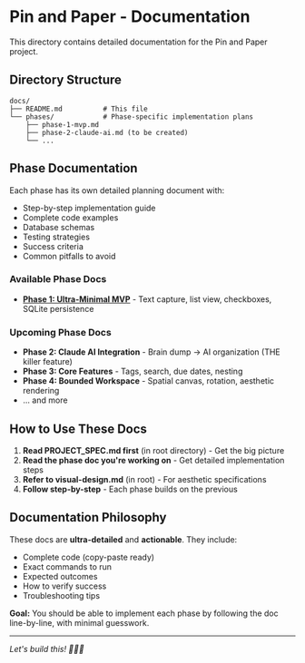 # Pin and Paper - Documentation

This directory contains detailed documentation for the Pin and Paper project.

## Directory Structure

```
docs/
├── README.md          # This file
└── phases/            # Phase-specific implementation plans
    ├── phase-1-mvp.md
    ├── phase-2-claude-ai.md (to be created)
    └── ...
```

## Phase Documentation

Each phase has its own detailed planning document with:
- Step-by-step implementation guide
- Complete code examples
- Database schemas
- Testing strategies
- Success criteria
- Common pitfalls to avoid

### Available Phase Docs

- **[Phase 1: Ultra-Minimal MVP](phases/phase-1-mvp.md)** - Text capture, list view, checkboxes, SQLite persistence

### Upcoming Phase Docs

- **Phase 2: Claude AI Integration** - Brain dump → AI organization (THE killer feature)
- **Phase 3: Core Features** - Tags, search, due dates, nesting
- **Phase 4: Bounded Workspace** - Spatial canvas, rotation, aesthetic rendering
- ... and more

## How to Use These Docs

1. **Read PROJECT_SPEC.md first** (in root directory) - Get the big picture
2. **Read the phase doc you're working on** - Get detailed implementation steps
3. **Refer to visual-design.md** (in root) - For aesthetic specifications
4. **Follow step-by-step** - Each phase builds on the previous

## Documentation Philosophy

These docs are **ultra-detailed** and **actionable**. They include:
- Complete code (copy-paste ready)
- Exact commands to run
- Expected outcomes
- How to verify success
- Troubleshooting tips

**Goal:** You should be able to implement each phase by following the doc line-by-line, with minimal guesswork.

---

*Let's build this! 🍂✨📌*
